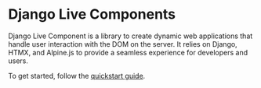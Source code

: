 # Django Live Components

Django Live Component is a library to create dynamic web applications that handle user interaction with the DOM on the server. It relies on Django, HTMX, and Alpine.js to provide a seamless experience for developers and users.

To get started, follow the [quickstart guide](https://om-proptech.github.io/livecomponents/quickstart/).
